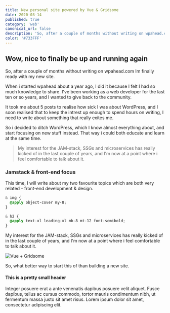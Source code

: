 ```yaml
---
title: New personal site powered by Vue & Gridsome
date: 2020-03-14
published: true
category: 'web'
canonical_url: false
description: 'So, after a couple of months without writing on wpahead.com Im finally ready with my new site.'
color: '#733FFF'
---
```


## Wow, nice to finally be up and running again

<p class="intro">So, after a couple of months without writing on wpahead.com Im finally ready with my new site.</p>

When i started wpahead about a year ago, I did it because I felt I had so much knowledge to share. I've been working as a web developer for the last ten or so years, and I wanted to give back to the community.

It took me about 5 posts to realise how sick I was about WordPress, and I soon realised that to keep the intrest up enough to spend hours on writing, I need to write about something that really exites me.

So i decided to ditch WordPress, which I know almost everything about, and start focusing on new stuff instead. That way i could both educate and learn at the same time.

> My interest for the JAM-stack, SSGs and microservices has really kicked of in the last couple of years, and I'm now at a point where i feel comfortable to talk about it.

### Jamstack & front-end focus

This time, I will write about my two favourite topics which are both very related - front-end development & design.

```css
& img {
  @apply object-cover my-8;
}

& h2 {
  @apply text-xl leading-xl mb-8 mt-12 font-semibold;
}
```

My interest for the JAM-stack, SSGs and microservices has really kicked of in the last couple of years, and I'm now at a point where i feel comfortable to talk about it.

![Vue + Gridsome](https://res.cloudinary.com/wpahead-com/image/upload/v1584386169/vue-gridsome_cvxi1d.png)

So, what better way to start this of than building a new site. 

#### This is a pretty small header

Integer posuere erat a ante venenatis dapibus posuere velit aliquet. Fusce dapibus, tellus ac cursus commodo, tortor mauris condimentum nibh, ut fermentum massa justo sit amet risus. Lorem ipsum dolor sit amet, consectetur adipiscing elit.
